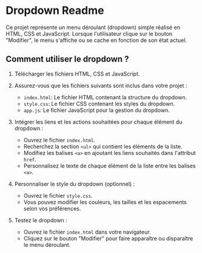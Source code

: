 # Dropdown Readme

Ce projet représente un menu déroulant (dropdown) simple réalisé en HTML, CSS et JavaScript. Lorsque l'utilisateur clique sur le bouton "Modifier", le menu s'affiche ou se cache en fonction de son état actuel.

## Comment utiliser le dropdown ?

1. Télécharger les fichiers HTML, CSS et JavaScript.

2. Assurez-vous que les fichiers suivants sont inclus dans votre projet :
   - `index.html`: Le fichier HTML contenant la structure du dropdown.
   - `style.css`: Le fichier CSS contenant les styles du dropdown.
   - `app.js`: Le fichier JavaScript pour la gestion du dropdown.

3. Intégrer les liens et les actions souhaitées pour chaque élément du dropdown :
   - Ouvrez le fichier `index.html`.
   - Recherchez la section `<ul>` qui contient les éléments de la liste.
   - Modifiez les balises `<a>` en ajoutant les liens souhaités dans l'attribut `href`.
   - Personnalisez le texte de chaque élément de la liste entre les balises `<a>`.

4. Personnaliser le style du dropdown (optionnel) :
   - Ouvrez le fichier `style.css`.
   - Vous pouvez modifier les couleurs, les tailles et les espacements selon vos préférences.

5. Testez le dropdown :
   - Ouvrez le fichier `index.html` dans votre navigateur.
   - Cliquez sur le bouton "Modifier" pour faire apparaître ou disparaître le menu déroulant.


